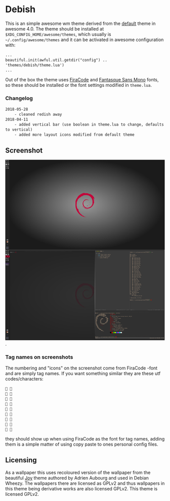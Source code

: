 # Debish #

This is an simple awesome wm theme derived from the
[default](https://github.com/awesomeWM/awesome/blob/v4.0/themes/default/theme.lua)
theme in awesome 4.0. The theme should be installed at
`$XDG_CONFIG_HOME/awesome/themes`, which usually is `~/.config/awesome/themes`
and it can be activated in awesome configuration with:

```
...
beautiful.init(awful.util.getdir("config") .. 'themes/debish/theme.lua')
...
```

Out of the box the theme uses [FiraCode](https://github.com/tonsky/FiraCode)
and [Fantasque Sans Mono](https://github.com/belluzj/fantasque-sans) fonts, so
these should be installed or the font settings modified in `theme.lua`.

### Changelog ###

```
2018-05-28
    - cleaned redish away
2018-04-11
    - added vertical bar (use boolean in theme.lua to change, defaults to vertical)
    - added more layout icons modified from default theme
```

## Screenshot ##

![Debish](screenshots/debish.png "Debish clean and busy.").

### Tag names on screenshots ###

The numbering and "icons" on the screenshot come from FiraCode -font and are simply
tag names. If you want something similar they are these utf codes/characters:

```
➊ 
➋ 
➌ 
➍ 
➎ 
➏ 
➎ 
➑ 
➒ 
```

they should show up when using FiraCode as the font for tag names, adding them
is a simple matter of using copy paste to ones personal config files.

## Licensing ##

As a wallpaper this uses recoloured version of the wallpaper from the beautiful
[Joy](https://wiki.debian.org/DebianArt/Themes/Joy) theme authored by Adrien
Aubourg and used in Debian Wheezy. The wallpapers there are licensed as GPLv2
and thus wallpapers in this theme being derivative works are also licensed
GPLv2. This theme is licensed GPLv2.
